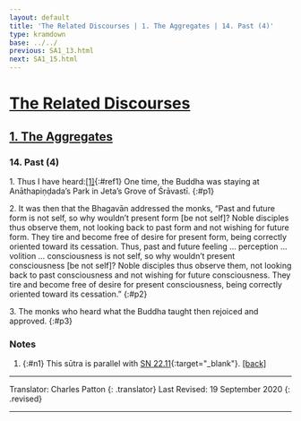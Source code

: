 ```yaml
---
layout: default
title: 'The Related Discourses | 1. The Aggregates | 14. Past (4)'
type: kramdown
base: ../../
previous: SA1_13.html
next: SA1_15.html
---
```


# [The Related Discourses](../index.html)
## [1. The Aggregates](index.html)
### 14. Past (4)

1\. Thus I have heard:[\[1\]](#n1){:#ref1} One time, the Buddha was staying at Anāthapiṇḍada’s Park in Jeta’s Grove of Śrāvastī.
{:#p1}

2\. It was then that the Bhagavān addressed the monks, “Past and future form is not self, so why wouldn’t present form [be not self]? Noble disciples thus observe them, not looking back to past form and not wishing for future form. They tire and become free of desire for present form, being correctly oriented toward its cessation. Thus, past and future feeling … perception … volition … consciousness is not self, so why wouldn’t present consciousness [be not self]? Noble disciples thus observe them, not looking back to past consciousness and not wishing for future consciousness. They tire and become free of desire for present consciousness, being correctly oriented toward its cessation.”
{:#p2}

3\. The monks who heard what the Buddha taught then rejoiced and approved.
{:#p3}

### Notes
1. {:#n1} This sūtra is parallel with [SN 22.11](https://suttacentral.net/sn22.11){:target="_blank"}. [\[back\]](#ref1)

---

Translator: Charles Patton
{: .translator}
Last Revised: 19 September 2020
{: .revised}

---

